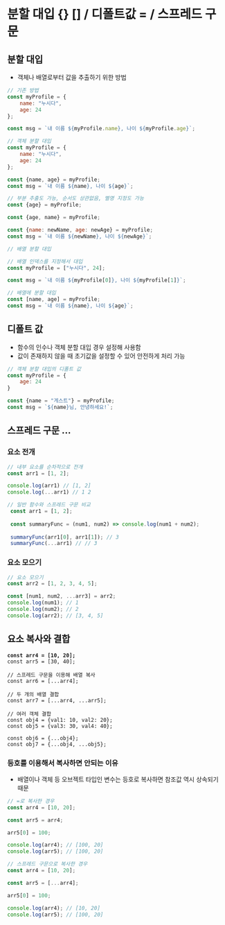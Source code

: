 # 분할 대입 {} \[] / 디폴트값 = / 스프레드 구문

## 분할 대입

* 객체나 배열로부터 값을 추출하기 위한 방법

```javascript
// 기존 방법
const myProfile = {
    name: "누시다",
    age: 24
};

const msg = `내 이름 ${myProfile.name}, 나이 ${myProfile.age}`;

// 객체 분할 대입
const myProfile = {
    name: "누시다",
    age: 24
};

const {name, age} = myProfile;
const msg = `내 이름 ${name}, 나이 ${age}`;

// 부분 추출도 가능, 순서도 상관없음, 별명 지정도 가능
const {age} = myProfile;

const {age, name} = myProfile;

const {name: newName, age: newAge} = myProfile;
const msg = `내 이름 ${newName}, 나이 ${newAge}`;
```

```javascript
// 배열 분할 대입

// 배열 인덱스를 지정해서 대입
const myProfile = ["누시다", 24];

const msg = `내 이름 ${myProfile[0]}, 나이 ${myProfile[1]}`;

// 배열에 분할 대입
const [name, age] = myProfile;
const msg = `내 이름 ${name}, 나이 ${age}`;
```



## 디폴트 값

* 함수의 인수나 객체 분할 대입 경우 설정해 사용함
* 값이 존재하지 않을 때 초기값을 설정할 수 있어 안전하게 처리 가능

```javascript
// 객체 분할 대입의 디폴트 값
const myProfile = {
    age: 24
}

const {name = "게스트"} = myProfile;
const msg = `${name}님, 안녕하세요!`;
```



## 스프레드 구문 ...

### 요소 전개

```javascript
// 내부 요소를 순차적으로 전개
const arr1 = [1, 2];

console.log(arr1) // [1, 2]
console.log(...arr1) // 1 2

// 일반 함수와 스프레드 구문 비교
 const arr1 = [1, 2];
 
 const summaryFunc = (num1, num2) => console.log(num1 + num2);
 
 summaryFunc(arr1[0], arr1[1]); // 3
 summaryFunc(...arr1) // // 3
```

### 요소 모으기

```javascript
// 요소 모으기
const arr2 = [1, 2, 3, 4, 5];

const [num1, num2, ...arr3] = arr2;
console.log(num1); // 1
console.log(num2); // 2
console.log(arr2); // [3, 4, 5]
```

## 요소 복사와 결합

<pre class="language-javascript"><code class="lang-javascript"><strong>const arr4 = [10, 20];
</strong>const arr5 = [30, 40];

// 스프레드 구문을 이용해 배열 복사
const arr6 = [...arr4];

// 두 개의 배열 결합
const arr7 = [...arr4, ...arr5];

// 여러 객체 결합
const obj4 = {val1: 10, val2: 20};
const obj5 = {val3: 30, val4: 40};

const obj6 = {...obj4};
const obj7 = {...obj4, ...obj5};
</code></pre>

### 등호를 이용해서 복사하면 안되는 이유

* 배열이나 객체 등 오브젝트 타입인 변수는 등호로 복사하면 참조값 역시 상속되기 때문

```javascript
// =로 복사한 경우
const arr4 = [10, 20];

const arr5 = arr4;

arr5[0] = 100;

console.log(arr4); // [100, 20]
console.log(arr5); // [100, 20]

// 스프레드 구문으로 복사한 경우
const arr4 = [10, 20];

const arr5 = [...arr4];

arr5[0] = 100;

console.log(arr4); // [10, 20]
console.log(arr5); // [100, 20]
```

